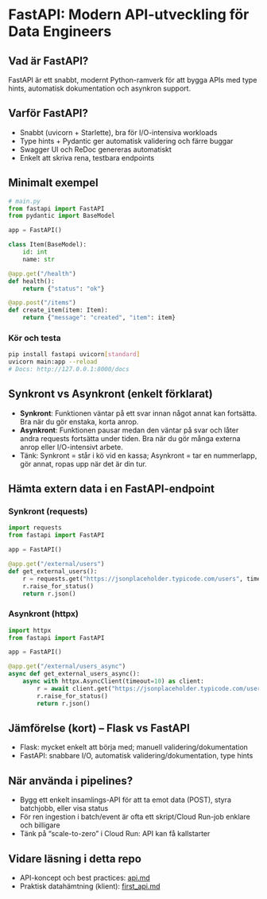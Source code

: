 # FastAPI: Modern API-utveckling för Data Engineers

## Vad är FastAPI?
FastAPI är ett snabbt, modernt Python-ramverk för att bygga APIs med type hints, automatisk dokumentation och asynkron support.

## Varför FastAPI?
- Snabbt (uvicorn + Starlette), bra för I/O-intensiva workloads
- Type hints + Pydantic ger automatisk validering och färre buggar
- Swagger UI och ReDoc genereras automatiskt
- Enkelt att skriva rena, testbara endpoints

## Minimalt exempel
```python
# main.py
from fastapi import FastAPI
from pydantic import BaseModel

app = FastAPI()

class Item(BaseModel):
    id: int
    name: str

@app.get("/health")
def health():
    return {"status": "ok"}

@app.post("/items")
def create_item(item: Item):
    return {"message": "created", "item": item}
```

### Kör och testa
```bash
pip install fastapi uvicorn[standard]
uvicorn main:app --reload
# Docs: http://127.0.0.1:8000/docs
```

## Synkront vs Asynkront (enkelt förklarat)
- **Synkront**: Funktionen väntar på ett svar innan något annat kan fortsätta. Bra när du gör enstaka, korta anrop.
- **Asynkront**: Funktionen pausar medan den väntar på svar och låter andra requests fortsätta under tiden. Bra när du gör många externa anrop eller I/O-intensivt arbete.
- Tänk: Synkront = står i kö vid en kassa; Asynkront = tar en nummerlapp, gör annat, ropas upp när det är din tur.

## Hämta extern data i en FastAPI-endpoint
### Synkront (requests)
```python
import requests
from fastapi import FastAPI

app = FastAPI()

@app.get("/external/users")
def get_external_users():
    r = requests.get("https://jsonplaceholder.typicode.com/users", timeout=10)
    r.raise_for_status()
    return r.json()
```

### Asynkront (httpx)
```python
import httpx
from fastapi import FastAPI

app = FastAPI()

@app.get("/external/users_async")
async def get_external_users_async():
    async with httpx.AsyncClient(timeout=10) as client:
        r = await client.get("https://jsonplaceholder.typicode.com/users")
        r.raise_for_status()
        return r.json()
```

## Jämförelse (kort) – Flask vs FastAPI
- Flask: mycket enkelt att börja med; manuell validering/dokumentation
- FastAPI: snabbare I/O, automatisk validering/dokumentation, type hints

## När använda i pipelines?
- Bygg ett enkelt insamlings-API för att ta emot data (POST), styra batchjobb, eller visa status
- För ren ingestion i batch/event är ofta ett skript/Cloud Run-job enklare och billigare
- Tänk på “scale-to-zero” i Cloud Run: API kan få kallstarter

## Vidare läsning i detta repo
- API-koncept och best practices: [api.md](./api.md)
- Praktisk datahämtning (klient): [first_api.md](./first_api.md) 